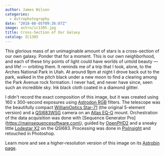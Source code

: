 ```yaml
---
author: James Wilson
categories:
  - Astrophotography
date: "2018-08-05T09:36:07Z"
image: astro/ic1305.jpg
title: Cross-Section of Our Galaxy
catalog: IC1305
---
```


This glorious mass of an unimaginable amount of stars is a cross-section of our own galaxy. Ponder that for a moment. This is our own neighborhood, and each of these tiny points of light could have worlds of untold beauty — and life! — orbiting them. It reminds me of a trip that I took, alone, to the Arches National Park in Utah. At around 9pm at night I drove back out to the park, walked in the pitch black under a new moon to find a clearing among the Park Avenue rock formation. I never had, and never have since, seen such an incredible sky. Ink black cloth coated in a diamond glitter.

I didn't record the exact composition of this image, but it was created using 160 x 300-second exposures using [Astrodon RGB](https://optcorp.com/search?q=astrodon+lrgb) filters. The telescope was the beautifully compact [WilliamOptics Star-71](https://optcorp.com/products/william-optics-star-71mm-apo-f-4-9-refractor-telescope) (the original 5-element version) and a [QSI683WSG](https://optcorp.com/products/qsi-683wsg-mono-ccd-camera-mechanical-shutter-8-position-cfw-igp-with-c-thread) camera on an [Atlas EQ-G](https://optcorp.com/products/orion-atlas-eq-g-computerized-goto-mount) mount. Orchestration of the data acquisition was done with [Sequence Generator Pro](https://mainsequencesoftware.com\), guided by [OpenPHD2](https://openphdguiding.org) and a sneaky little [Lodestar X2](https://optcorp.com/products/sx-lodestar-x2) on the QSI683. Processing was done in [PixInsight](https://pixinsight.com) and retouched in Photoshop.

Learn more and see a higher-resolution version of this image on its [Astrobin page](https://www.astrobin.com/359654/?nc=user).
